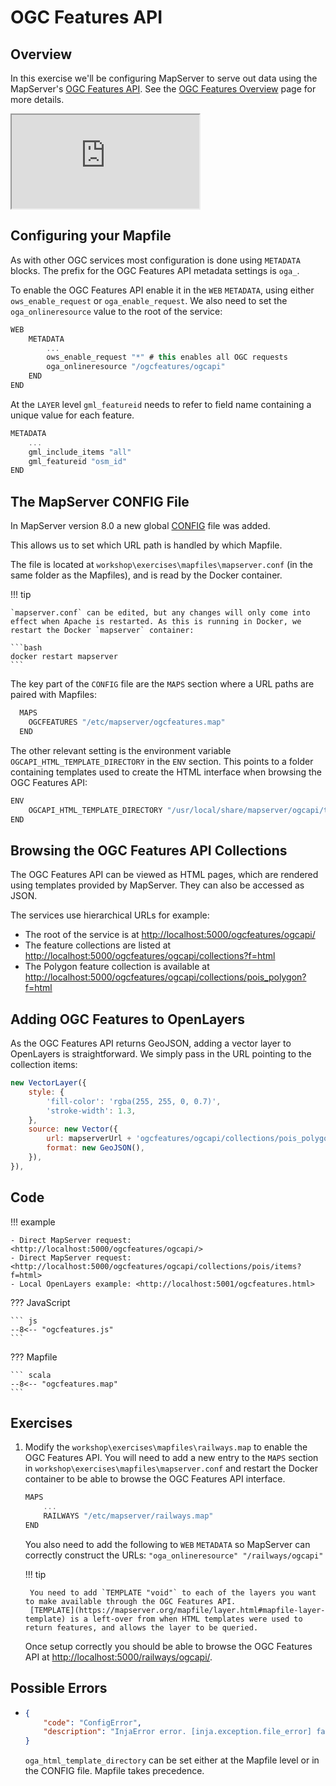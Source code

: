 # OGC Features API

## Overview

In this exercise we'll be configuring MapServer to serve out data using the
MapServer's [OGC Features API](https://mapserver.org/ogc/ogc_api.html). See the [OGC Features Overview](https://github.com/opengeospatial/ogcapi-features/blob/master/ogcapi-ogc-org-features-overview.md) page for more details.

<div class="map">
  <iframe src="https://geographika.github.io/getting-started-with-mapserver-demo/ogcfeatures.html"></iframe>
</div>


## Configuring your Mapfile

As with other OGC services most configuration is done using `METADATA` blocks. 
The prefix for the OGC Features API metadata settings is `oga_`.

To enable the OGC Features API enable it in the `WEB` `METADATA`, using either
`ows_enable_request` or `oga_enable_request`. We also need to set the `oga_onlineresource` value to the root of the service:

```scala
WEB
    METADATA
        ...
        ows_enable_request "*" # this enables all OGC requests
        oga_onlineresource "/ogcfeatures/ogcapi"
    END
END
```

At the `LAYER` level `gml_featureid` needs to refer to field name containing a unique value for each feature.

```scala
METADATA
    ...
    gml_include_items "all"
    gml_featureid "osm_id"
END
```

## The MapServer CONFIG File

In MapServer version 8.0 a new global [CONFIG](https://www.mapserver.org/mapfile/config.html) file was added. 

This allows us to set which URL path is handled by which Mapfile. 

The file is located at `workshop\exercises\mapfiles\mapserver.conf` (in the same folder as the Mapfiles), and is read by the Docker container.

!!! tip

    `mapserver.conf` can be edited, but any changes will only come into effect when Apache is restarted. As this is running in Docker, we restart the Docker `mapserver` container:

    ```bash
    docker restart mapserver
    ```

The key part of the `CONFIG` file are the `MAPS` section where a URL paths are paired with Mapfiles:

```scala
  MAPS
    OGCFEATURES "/etc/mapserver/ogcfeatures.map"
  END
```

The other relevant setting is the environment variable `OGCAPI_HTML_TEMPLATE_DIRECTORY` in the `ENV` section. This points to a folder containing templates used to create the HTML interface when browsing the OGC Features API: 

```scala
ENV
    OGCAPI_HTML_TEMPLATE_DIRECTORY "/usr/local/share/mapserver/ogcapi/templates/html-bootstrap4/"
END
```

## Browsing the OGC Features API Collections

The OGC Features API can be viewed as HTML pages, which are rendered using templates provided by MapServer. They can also be accessed as JSON. 

The services use hierarchical URLs for example:

* The root of the service is at <http://localhost:5000/ogcfeatures/ogcapi/>
* The feature collections are listed at <http://localhost:5000/ogcfeatures/ogcapi/collections?f=html>
* The Polygon feature collection is available at <http://localhost:5000/ogcfeatures/ogcapi/collections/pois_polygon?f=html>

## Adding OGC Features to OpenLayers

As the OGC Features API returns GeoJSON, adding a vector layer to OpenLayers is straightforward. We simply pass in the URL pointing to the collection items:

```js
new VectorLayer({
    style: {
        'fill-color': 'rgba(255, 255, 0, 0.7)',
        'stroke-width': 1.3,
    },
    source: new Vector({
        url: mapserverUrl + 'ogcfeatures/ogcapi/collections/pois_polygon/items?f=json&limit=500',
        format: new GeoJSON(),
    }),
}),
```    

## Code

!!! example

    - Direct MapServer request: <http://localhost:5000/ogcfeatures/ogcapi/>
    - Direct MapServer request: <http://localhost:5000/ogcfeatures/ogcapi/collections/pois/items?f=html>    
    - Local OpenLayers example: <http://localhost:5001/ogcfeatures.html>

??? JavaScript

    ``` js
    --8<-- "ogcfeatures.js"
    ```

??? Mapfile

    ``` scala
    --8<-- "ogcfeatures.map"
    ```

## Exercises

1. Modify the `workshop\exercises\mapfiles\railways.map` to enable the OGC Features API. You will need to add a new entry to the `MAPS` section in `workshop\exercises\mapfiles\mapserver.conf` and restart the Docker container to be able to browse the OGC Features API interface. 

    ```scala
    MAPS
        ...
        RAILWAYS "/etc/mapserver/railways.map"
    END
    ```

    You also need to add the following to `WEB` `METADATA` so MapServer can correctly construct the URLs: `"oga_onlineresource" "/railways/ogcapi"`

    !!! tip

        You need to add `TEMPLATE "void"` to each of the layers you want to make available through the OGC Features API. 
        [TEMPLATE](https://mapserver.org/mapfile/layer.html#mapfile-layer-template) is a left-over from when HTML templates were used to return features, and allows the layer to be queried. 

    Once setup correctly you should be able to browse the OGC Features API at <http://localhost:5000/railways/ogcapi/>.

## Possible Errors

- 
    ```json
    {
        "code": "ConfigError",
        "description": "InjaError error. [inja.exception.file_error] failed accessing file at '/etc/mapserver/landing.html' (landing.html). (/etc/mapserver/)."
    }
    ```

    `oga_html_template_directory` can be set either at the Mapfile level or in the CONFIG file. Mapfile takes precedence. 
